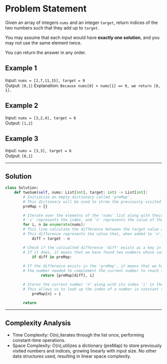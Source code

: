 # Problem Statement

Given an array of integers `nums` and an integer `target`, return indices of the two numbers such that they add up to `target`.

You may assume that each input would have <b>exactly one solution</b>, and you may not use the same element twice.

You can return the answer in any order.

## Example 1
Input: `nums = [2,7,11,15], target = 9`  
Output: `[0,1]`
Explanation: `Because nums[0] + nums[1] == 9, we return [0, 1].`

## Example 2
Input: `nums = [3,2,4], target = 6`  
Output: `[1,2]`

## Example 3
Input: `nums = [3,3], target = 6`  
Output: `[0,1]`

---

## Solution

```python
class Solution:
    def twoSum(self, nums: List[int], target: int) -> List[int]:
        # Initialize an empty dictionary called 'preMap'. 
        # This dictionary will be used to stroe the previously visited numbers along with their indices.
        preMap = {}

        # Iterate over the elemetns of the 'nums' list along with their indices.
        # 'i' represents the index, and 'n' represents the value of the current element.
        for i, n in enumerate(nums):
        # This line calculate the difference between the target value and the current element 'n'.
        # This difference represents the value that, when added to 'n', will equal the 'target'.   
            diff = target - n

        # Check if the calcualted difference 'diff' exists as a key in the 'preMap' dictionary.
        # If it does, it means that we have found two numbers whose sum equals the target.    
            if diff in preMap:
                
        # If the difference exists in the 'preMap', it means that we have previsouly encountered
        # the number needed to complement the current number to reach the target sum.
                return [preMap[diff], i]

        # Stores the current number 'n' along with its index 'i' in the 'preMap' dictionary. 
        # This allows us to look up the index of a number in constant time during the iteration.    
            preMap[n] = i

        return 
```
  
--- 

## Complexity Analysis
- Time Complexity: O(n),iterates through the list once, performing constant-time operations.
- Space Complexity: O(n),utilizes a dictionary (preMap) to store previously visited numbers and indices, growing linearly with input size. No other data structures used, resulting in linear space complexity.
